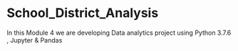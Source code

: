 # School_District_Analysis
In this Module 4 we are developing Data analytics project using Python 3.7.6 , Jupyter &amp; Pandas
